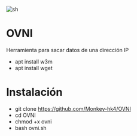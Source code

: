 ![sh](https://i.postimg.cc/1z3p1ZRC/IMG-20201217-214748.jpg)

# OVNI
Herramienta para sacar datos de una dirección IP
- apt install w3m
- apt install wget

# Instalación
- git clone https://github.com/Monkey-hk4/OVNI
- cd OVNI
- chmod +x ovni
- bash ovni.sh


